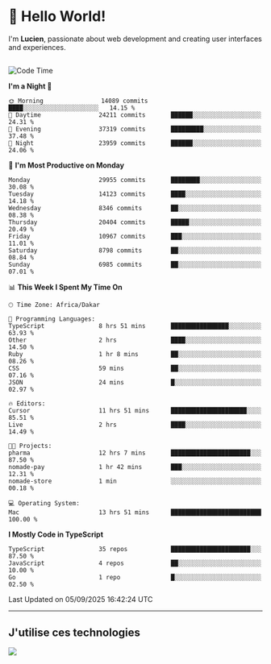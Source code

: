 # 👋 Hello World!

I'm **Lucien**, passionate about web development and creating user interfaces and experiences.

##

<!--START_SECTION:waka-->
![Code Time](http://img.shields.io/badge/Code%20Time-3%2C651%20hrs%2013%20mins-blue)

**I'm a Night 🦉** 

```text
🌞 Morning                14089 commits       ████░░░░░░░░░░░░░░░░░░░░░   14.15 % 
🌆 Daytime                24211 commits       ██████░░░░░░░░░░░░░░░░░░░   24.31 % 
🌃 Evening                37319 commits       █████████░░░░░░░░░░░░░░░░   37.48 % 
🌙 Night                  23959 commits       ██████░░░░░░░░░░░░░░░░░░░   24.06 % 
```
📅 **I'm Most Productive on Monday** 

```text
Monday                   29955 commits       ████████░░░░░░░░░░░░░░░░░   30.08 % 
Tuesday                  14123 commits       ████░░░░░░░░░░░░░░░░░░░░░   14.18 % 
Wednesday                8346 commits        ██░░░░░░░░░░░░░░░░░░░░░░░   08.38 % 
Thursday                 20404 commits       █████░░░░░░░░░░░░░░░░░░░░   20.49 % 
Friday                   10967 commits       ███░░░░░░░░░░░░░░░░░░░░░░   11.01 % 
Saturday                 8798 commits        ██░░░░░░░░░░░░░░░░░░░░░░░   08.84 % 
Sunday                   6985 commits        ██░░░░░░░░░░░░░░░░░░░░░░░   07.01 % 
```


📊 **This Week I Spent My Time On** 

```text
🕑︎ Time Zone: Africa/Dakar

💬 Programming Languages: 
TypeScript               8 hrs 51 mins       ████████████████░░░░░░░░░   63.93 % 
Other                    2 hrs               ████░░░░░░░░░░░░░░░░░░░░░   14.50 % 
Ruby                     1 hr 8 mins         ██░░░░░░░░░░░░░░░░░░░░░░░   08.26 % 
CSS                      59 mins             ██░░░░░░░░░░░░░░░░░░░░░░░   07.16 % 
JSON                     24 mins             █░░░░░░░░░░░░░░░░░░░░░░░░   02.97 % 

🔥 Editors: 
Cursor                   11 hrs 51 mins      █████████████████████░░░░   85.51 % 
Live                     2 hrs               ████░░░░░░░░░░░░░░░░░░░░░   14.49 % 

🐱‍💻 Projects: 
pharma                   12 hrs 7 mins       ██████████████████████░░░   87.50 % 
nomade-pay               1 hr 42 mins        ███░░░░░░░░░░░░░░░░░░░░░░   12.31 % 
nomade-store             1 min               ░░░░░░░░░░░░░░░░░░░░░░░░░   00.18 % 

💻 Operating System: 
Mac                      13 hrs 51 mins      █████████████████████████   100.00 % 
```

**I Mostly Code in TypeScript** 

```text
TypeScript               35 repos            ██████████████████████░░░   87.50 % 
JavaScript               4 repos             ██░░░░░░░░░░░░░░░░░░░░░░░   10.00 % 
Go                       1 repo              █░░░░░░░░░░░░░░░░░░░░░░░░   02.50 % 
```




 Last Updated on 05/09/2025 16:42:24 UTC
<!--END_SECTION:waka-->
---

## J'utilise ces technologies

<p align="left">
  <a href="https://skillicons.dev">
    <img src="https://skillicons.dev/icons?i=ts,js,go,ruby,css,scss,tailwind,react,vite,nextjs,docker,figma,ableton" />
  </a>
</p>


